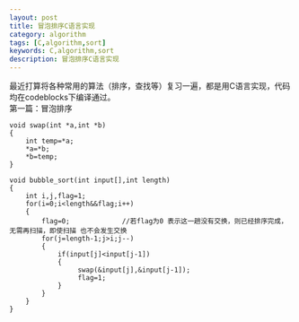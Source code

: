 ```yaml
---
layout: post
title: 冒泡排序C语言实现
category: algorithm
tags: [C,algorithm,sort]
keywords: C,algorithm,sort
description: 冒泡排序C语言实现
---
```

最近打算将各种常用的算法（排序，查找等）复习一遍，都是用C语言实现，代码均在codeblocks下编译通过。  
第一篇：冒泡排序  

    void swap(int *a,int *b)
    {
        int temp=*a;
        *a=*b;
        *b=temp;
    }

    void bubble_sort(int input[],int length)
    {
        int i,j,flag=1;
        for(i=0;i<length&&flag;i++)
        {
            flag=0;             //若flag为0 表示这一趟没有交换，则已经排序完成，无需再扫描，即使扫描 也不会发生交换
            for(j=length-1;j>i;j--)
            {
                if(input[j]<input[j-1])
                {
                     swap(&input[j],&input[j-1]);
                     flag=1;
                }
            }
        }
    }
